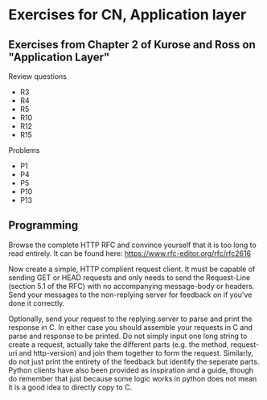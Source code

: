 # Exercises for CN, Application layer

## Exercises from Chapter 2 of Kurose and Ross on "Application Layer"

Review questions

* R3
* R4
* R5
* R10
* R12
* R15

Problems

* P1
* P4
* P5
* P10
* P13

## Programming
Browse the complete HTTP RFC and convince yourself that it is too long to read entirely. It can be found here: https://www.rfc-editor.org/rfc/rfc2616

Now create a simple, HTTP complient request client. It must be capable of sending GET or HEAD requests and only needs to send the Request-Line (section 5.1 of the RFC) with no accompanying message-body or headers. Send your messages to the non-replying server for feedback on if you've done it correctly. 

Optionally, send your request to the replying server to parse and print the response in C. In either case you should assemble your requests in C and parse and response to be printed. Do not simply input one long string to create a request, actually take the different parts (e.g. the method, request-uri and http-version) and join them together to form the request. Similarly, do not just print the entirety of the feedback but identify the seperate parts. Python clients have also been provided as inspiration and a guide, though do remember that just because some logic works in python does not mean it is a good idea to directly copy to C.
